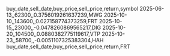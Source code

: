 buy_date,sell_date,buy_price,sell_price,return,symbol
2025-06-13,,62300,,0.3756019261637239,MWG
2025-10-10,,143600,,0.027158774373259,FRT
2025-10-15,,23000,,-0.0478260869565217,DIG
2025-10-20,,104500,,0.0880382775119617,VTP
2025-10-23,,58700,,-0.0051107325383304,HAH
buy_date,sell_date,buy_price,sell_price,return,FRT
